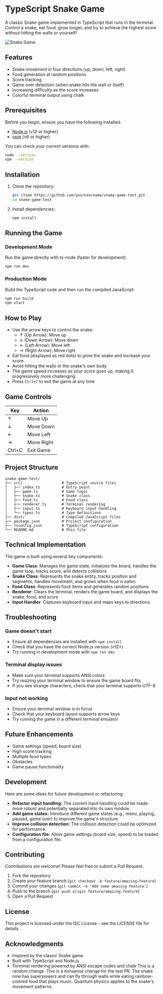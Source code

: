 # TypeScript Snake Game

A classic Snake game implemented in TypeScript that runs in the terminal. Control a snake, eat food, grow longer, and try to achieve the highest score without hitting the walls or yourself!

![Snake Game](https://via.placeholder.com/800x400?text=Snake+Game+Screenshot)

## Features

- Snake movement in four directions (up, down, left, right)
- Food generation at random positions
- Score tracking
- Game over detection (when snake hits the wall or itself)
- Increasing difficulty as the score increases
- Colorful terminal output using chalk

## Prerequisites

Before you begin, ensure you have the following installed:
- [Node.js](https://nodejs.org/) (v12 or higher)
- [npm](https://www.npmjs.com/) (v6 or higher)

You can check your current versions with:
```bash
node --version
npm --version
```

## Installation

1. Clone the repository:
   ```bash
   git clone https://github.com/yourusername/snake-game-test.git
   cd snake-game-test
   ```

2. Install dependencies:
   ```bash
   npm install
   ```

## Running the Game

### Development Mode

Run the game directly with ts-node (faster for development):

```bash
npm run dev
```

### Production Mode

Build the TypeScript code and then run the compiled JavaScript:

```bash
npm run build
npm start
```

## How to Play

- Use the arrow keys to control the snake:
  - ↑ (Up Arrow): Move up
  - ↓ (Down Arrow): Move down
  - ← (Left Arrow): Move left
  - → (Right Arrow): Move right
- Eat food (displayed as red dots) to grow the snake and increase your score
- Avoid hitting the walls or the snake's own body
- The game speed increases as your score goes up, making it progressively more challenging
- Press `Ctrl+C` to exit the game at any time

## Game Controls

| Key       | Action                |
|-----------|----------------------|
| ↑         | Move Up              |
| ↓         | Move Down            |
| ←         | Move Left            |
| →         | Move Right           |
| Ctrl+C    | Exit Game            |

## Project Structure

```
snake-game-test/
├── src/                  # TypeScript source files
│   ├── index.ts          # Entry point
│   ├── game.ts           # Game logic
│   ├── snake.ts          # Snake class
│   ├── food.ts           # Food class
│   ├── renderer.ts       # Terminal rendering
│   ├── input.ts          # Keyboard input handling
│   └── types.ts          # Type definitions
├── dist/                 # Compiled JavaScript files
├── package.json          # Project configuration
├── tsconfig.json         # TypeScript configuration
└── README.md             # This file
```

## Technical Implementation

The game is built using several key components:

- **Game Class**: Manages the game state, initializes the board, handles the game loop, tracks score, and detects collisions
- **Snake Class**: Represents the snake entity, tracks position and segments, handles movement, and grows when food is eaten
- **Food Class**: Represents food items and generates random positions
- **Renderer**: Clears the terminal, renders the game board, and displays the snake, food, and score
- **Input Handler**: Captures keyboard input and maps keys to directions

## Troubleshooting

### Game doesn't start
- Ensure all dependencies are installed with `npm install`
- Check that you have the correct Node.js version (v12+)
- Try running in development mode with `npm run dev`

### Terminal display issues
- Make sure your terminal supports ANSI colors
- Try resizing your terminal window to ensure the game board fits
- If you see strange characters, check that your terminal supports UTF-8

### Input not working
- Ensure your terminal window is in focus
- Check that your keyboard layout supports arrow keys
- Try running the game in a different terminal emulator

## Future Enhancements

- Game settings (speed, board size)
- High score tracking
- Multiple food types
- Obstacles
- Game pause functionality

## Development

Here are some ideas for future development or refactoring:

- **Refactor input handling:**  The current input handling could be made more robust and potentially separated into its own module.
- **Add game states:** Introduce different game states (e.g., menu, playing, paused, game over) to improve the game's structure.
- **Improve collision detection:**  The collision detection could be optimized for performance.
- **Configuration file:** Allow game settings (board size, speed) to be loaded from a configuration file.

## Contributing

Contributions are welcome! Please feel free to submit a Pull Request.

1. Fork the repository
2. Create your feature branch (`git checkout -b feature/amazing-feature`)
3. Commit your changes (`git commit -m 'Add some amazing feature'`)
4. Push to the branch (`git push origin feature/amazing-feature`)
5. Open a Pull Request

## License

This project is licensed under the ISC License - see the LICENSE file for details.

## Acknowledgments

- Inspired by the classic Snake game
- Built with TypeScript and Node.js
- Terminal rendering powered by ANSI escape codes and chalk
This is a random change.
This is a nonsense change for the test PR. The snake now has superpowers and can fly through walls while eating rainbow-colored food that plays music. Quantum physics applies to the snake's movement patterns.